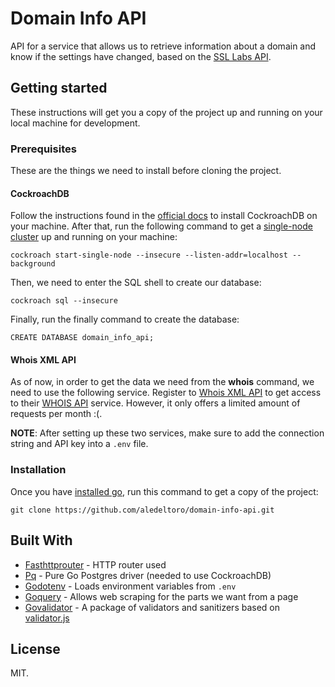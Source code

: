 # Domain Info API

API for a service that allows us to retrieve information about a domain and know if the settings have changed, based on the [SSL Labs API](https://github.com/ssllabs/ssllabs-scan). 

## Getting started

These instructions will get you a copy of the project up and running on your local machine for development. 

### Prerequisites

These are the things we need to install before cloning the project. 

#### CockroachDB

Follow the instructions found in the [official docs](https://www.cockroachlabs.com/docs/stable/install-cockroachdb-linux.html) to install CockroachDB on your machine. After that, run the following command to get a [single-node cluster](https://www.cockroachlabs.com/docs/stable/cockroach-start-single-node.html) up and running on your machine: 

```
cockroach start-single-node --insecure --listen-addr=localhost --background
```

Then, we need to enter the SQL shell to create our database: 

```
cockroach sql --insecure
```

Finally, run the finally command to create the database: 

```
CREATE DATABASE domain_info_api;
```

#### Whois XML API

As of now, in order to get the data we need from the **whois** command, we need to use the following service. Register to [Whois XML API](https://main.whoisxmlapi.com/login) to get access to their [WHOIS API](https://whois.whoisxmlapi.com/) service. However, it only offers a limited amount of requests per month :(.

**NOTE**: After setting up these two services, make sure to add the connection string and API key into a `.env` file.  

### Installation

Once you have [installed go](https://golang.org/doc/install), run this command to get a copy of the project: 

```
git clone https://github.com/aledeltoro/domain-info-api.git
```

## Built With

* [Fasthttprouter](https://github.com/buaazp/fasthttprouter) - HTTP router used
* [Pq](https://github.com/lib/pq) - Pure Go Postgres driver (needed to use CockroachDB)
* [Godotenv](https://github.com/joho/godotenv) - Loads environment variables from `.env`
* [Goquery](https://github.com/PuerkitoBio/goquery) - Allows web scraping for the parts we want from a page
* [Govalidator](https://github.com/asaskevich/govalidator) - A package of validators and sanitizers based on [validator.js](https://github.com/validatorjs/validator.js)

## License

MIT.



